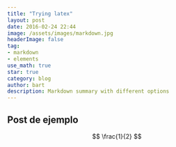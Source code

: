 ```yaml
---
title: "Trying latex"
layout: post
date: 2016-02-24 22:44
image: /assets/images/markdown.jpg
headerImage: false
tag:
- markdown
- elements
use_math: true
star: true
category: blog
author: bart
description: Markdown summary with different options
---
```

## Post de ejemplo
$$
  \frac{1}{2}
 $$
